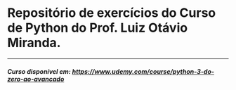 # Repositório de exercícios do Curso de Python do Prof. Luiz Otávio Miranda.
---
##### Curso disponível em: https://www.udemy.com/course/python-3-do-zero-ao-avancado
